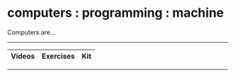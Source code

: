 # computers : programming : machine

Computers are...

----

Videos              |Exercises                      |Kit
:-------------------|:------------------------------|:-------------------------

----
